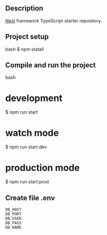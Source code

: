 ## Description

[Nest](https://github.com/nestjs/nest) framework TypeScript starter repository.

## Project setup

bash
$ npm install


## Compile and run the project

bash
# development
$ npm run start

# watch mode
$ npm run start:dev

# production mode
$ npm run start:prod


## Create file .env
```
DB_HOST
DB_PORT
DB_USER
DB_PASS
DB_NAME
```
